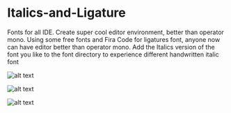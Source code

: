 # Italics-and-Ligature

Fonts for all IDE. Create super cool editor environment, better than operator mono. Using some free fonts and Fira Code for ligatures font, anyone now can have editor better than operator mono. Add the Italics version of the font you like to the font directory to experience different handwritten italic font

![alt text](https://raw.githubusercontent.com/deepanrajkumar/Italics-and-Ligature/demo-1.png)

![alt text](https://raw.githubusercontent.com/deepanrajkumar/Italics-and-Ligature/demo-2.png)

![alt text](https://raw.githubusercontent.com/deepanrajkumar/Italics-and-Ligature/demo-3.png)